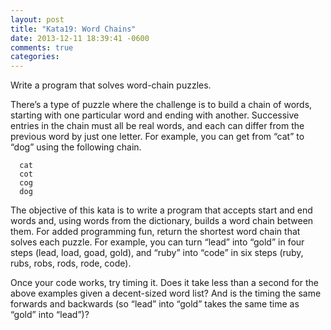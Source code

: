 ```yaml
---
layout: post
title: "Kata19: Word Chains"
date: 2013-12-11 18:39:41 -0600
comments: true
categories: 
---
```


Write a program that solves word-chain puzzles.

<!-- more -->

There’s a type of puzzle where the challenge is to build a chain of
words, starting with one particular word and ending with
another. Successive entries in the chain must all be real words, and
each can differ from the previous word by just one letter. For
example, you can get from “cat” to “dog” using the following chain.

```
  cat
  cot
  cog
  dog
```

The objective of this kata is to write a program that accepts start
and end words and, using words from the dictionary, builds a word
chain between them. For added programming fun, return the shortest
word chain that solves each puzzle. For example, you can turn “lead”
into “gold” in four steps (lead, load, goad, gold), and “ruby” into
“code” in six steps (ruby, rubs, robs, rods, rode, code).

Once your code works, try timing it. Does it take less than a second
for the above examples given a decent-sized word list? And is the
timing the same forwards and backwards (so “lead” into “gold” takes
the same time as “gold” into “lead”)?
